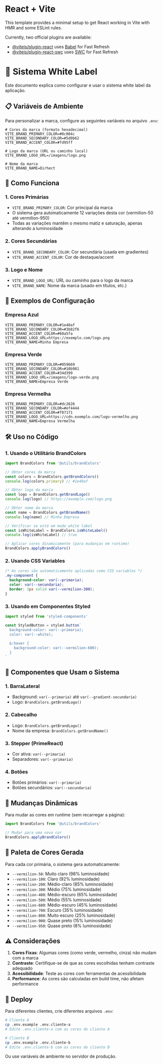 # React + Vite

This template provides a minimal setup to get React working in Vite with HMR and some ESLint rules.

Currently, two official plugins are available:

- [@vitejs/plugin-react](https://github.com/vitejs/vite-plugin-react/blob/main/packages/plugin-react/README.md) uses [Babel](https://babeljs.io/) for Fast Refresh
- [@vitejs/plugin-react-swc](https://github.com/vitejs/vite-plugin-react-swc) uses [SWC](https://swc.rs/) for Fast Refresh


# 🎨 Sistema White Label

Este documento explica como configurar e usar o sistema white label da aplicação.

## 📋 Variáveis de Ambiente

Para personalizar a marca, configure as seguintes variáveis no arquivo `.env`:

```env
# Cores da marca (formato hexadecimal)
VITE_BRAND_PRIMARY_COLOR=#0c004c
VITE_BRAND_SECONDARY_COLOR=#5d0b62
VITE_BRAND_ACCENT_COLOR=#fd95ff

# Logo da marca (URL ou caminho local)
VITE_BRAND_LOGO_URL=/imagens/logo.png

# Nome da marca
VITE_BRAND_NAME=Dirhect
```

## 🎯 Como Funciona

### 1. **Cores Primárias**
- `VITE_BRAND_PRIMARY_COLOR`: Cor principal da marca
- O sistema gera automaticamente 12 variações desta cor (vermilion-50 até vermilion-950)
- Todas as variações mantêm o mesmo matiz e saturação, apenas alterando a luminosidade

### 2. **Cores Secundárias**
- `VITE_BRAND_SECONDARY_COLOR`: Cor secundária (usada em gradientes)
- `VITE_BRAND_ACCENT_COLOR`: Cor de destaque/accent

### 3. **Logo e Nome**
- `VITE_BRAND_LOGO_URL`: URL ou caminho para o logo da marca
- `VITE_BRAND_NAME`: Nome da marca (usado em títulos, etc.)

## 🔧 Exemplos de Configuração

### Empresa Azul
```env
VITE_BRAND_PRIMARY_COLOR=#1e40af
VITE_BRAND_SECONDARY_COLOR=#3b82f6
VITE_BRAND_ACCENT_COLOR=#60a5fa
VITE_BRAND_LOGO_URL=https://exemplo.com/logo.png
VITE_BRAND_NAME=Minha Empresa
```

### Empresa Verde
```env
VITE_BRAND_PRIMARY_COLOR=#059669
VITE_BRAND_SECONDARY_COLOR=#10b981
VITE_BRAND_ACCENT_COLOR=#34d399
VITE_BRAND_LOGO_URL=/imagens/logo-verde.png
VITE_BRAND_NAME=Empresa Verde
```

### Empresa Vermelha
```env
VITE_BRAND_PRIMARY_COLOR=#dc2626
VITE_BRAND_SECONDARY_COLOR=#ef4444
VITE_BRAND_ACCENT_COLOR=#f87171
VITE_BRAND_LOGO_URL=https://cdn.exemplo.com/logo-vermelho.png
VITE_BRAND_NAME=Empresa Vermelha
```

## 🛠️ Uso no Código

### 1. **Usando o Utilitário BrandColors**

```javascript
import BrandColors from '@utils/brandColors'

// Obter cores da marca
const colors = BrandColors.getBrandColors()
console.log(colors.primary) // #1e40af

// Obter logo da marca
const logo = BrandColors.getBrandLogo()
console.log(logo) // https://exemplo.com/logo.png

// Obter nome da marca
const name = BrandColors.getBrandName()
console.log(name) // Minha Empresa

// Verificar se está em modo white label
const isWhiteLabel = BrandColors.isWhiteLabel()
console.log(isWhiteLabel) // true

// Aplicar cores dinamicamente (para mudanças em runtime)
BrandColors.applyBrandColors()
```

### 2. **Usando CSS Variables**

```css
/* As cores são automaticamente aplicadas como CSS variables */
.my-component {
  background-color: var(--primaria);
  color: var(--secundaria);
  border: 1px solid var(--vermilion-300);
}
```

### 3. **Usando em Componentes Styled**

```javascript
import styled from 'styled-components'

const StyledButton = styled.button`
  background-color: var(--primaria);
  color: var(--white);
  
  &:hover {
    background-color: var(--vermilion-600);
  }
`
```

## 📱 Componentes que Usam o Sistema

### 1. **BarraLateral**
- Background: `var(--primaria)` até `var(--gradient-secundaria)`
- Logo: `BrandColors.getBrandLogo()`

### 2. **Cabecalho**
- Logo: `BrandColors.getBrandLogo()`
- Nome da empresa: `BrandColors.getBrandName()`

### 3. **Stepper (PrimeReact)**
- Cor ativa: `var(--primaria)`
- Separadores: `var(--primaria)`

### 4. **Botões**
- Botões primários: `var(--primaria)`
- Botões secundários: `var(--secundaria)`

## 🔄 Mudanças Dinâmicas

Para mudar as cores em runtime (sem recarregar a página):

```javascript
import BrandColors from '@utils/brandColors'

// Mudar para uma nova cor
BrandColors.applyBrandColors()
```

## 🎨 Paleta de Cores Gerada

Para cada cor primária, o sistema gera automaticamente:

- `--vermilion-50`: Muito claro (98% luminosidade)
- `--vermilion-100`: Claro (92% luminosidade)
- `--vermilion-200`: Médio-claro (85% luminosidade)
- `--vermilion-300`: Médio (75% luminosidade)
- `--vermilion-400`: Médio-escuro (65% luminosidade)
- `--vermilion-500`: Médio (55% luminosidade)
- `--vermilion-600`: Médio-escuro (45% luminosidade)
- `--vermilion-700`: Escuro (35% luminosidade)
- `--vermilion-800`: Muito escuro (25% luminosidade)
- `--vermilion-900`: Quase preto (15% luminosidade)
- `--vermilion-950`: Quase preto (8% luminosidade)

## ⚠️ Considerações

1. **Cores Fixas**: Algumas cores (como verde, vermelho, cinza) não mudam com a marca
2. **Contraste**: Certifique-se de que as cores escolhidas tenham contraste adequado
3. **Acessibilidade**: Teste as cores com ferramentas de acessibilidade
4. **Performance**: As cores são calculadas em build time, não afetam performance

## 🚀 Deploy

Para diferentes clientes, crie diferentes arquivos `.env`:

```bash
# Cliente A
cp .env.example .env.cliente-a
# Edite .env.cliente-a com as cores do cliente A

# Cliente B  
cp .env.example .env.cliente-b
# Edite .env.cliente-b com as cores do cliente B
```

Ou use variáveis de ambiente no servidor de produção. 